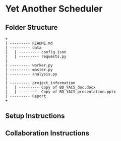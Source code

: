 # Yet Another Scheduler



## Folder Structure
```
+
| --------- README.md
| --------- data
|	| --------- config.json
|	| --------- requests.py
| 
| --------- worker.py
| --------- master.py
| --------- analysis.py
|
| --------- project_information
|	| --------- Copy of BD_YACS_doc.docx
|	| --------- Copy of BD_YACS_presentation.pptx
| --------- Report
+
```

## Setup Instructions


## Collaboration Instructions